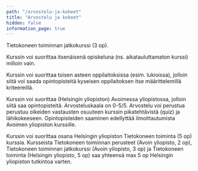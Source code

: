 ```yaml
---
path: "/arvostelu-ja-kokeet"
title: "Arvostelu ja kokeet"
hidden: false
information_page: true
---
```



Tietokoneen toiminnan jatkokurssi (3 op). 

Kurssin voi suorittaa itsenäisenä opiskeluna (ns. aikatauluttamaton kurssi) milloin vain. 

Kurssin voi suorittaa toisen asteen oppilaitoksissa (esim. lukioissa), jolloin siitä voi saada opintopisteitä kyseisen oppilaitoksen itse määrittelemillä kriteereillä.

Kurssin voi suorittaa (Helsingin yliopiston) Avoimessa yliopistossa, jolloin siitä saa opintopisteitä. Arvosteluskaala on 0-5/5. Arvostelu voi perustua perustuu oikeiden vastausten osuuteen kurssin pikatehtävistä (quiz) ja lähikokeeseen. Opintopisteiden saaminen edellyttää ilmoittautumista Avoimen yliopiston kurssille.

Kurssin voi suorittaa osana Helsingin yliopiston Tietokoneen toiminta (5 op) kurssia. Kursseista Tietokoneen toiminnan perusteet (Avoin yliopisto, 2 op), Tietokoneen toiminnan jatkokurssi (Avoin yliopisto, 3 op) ja Tietokoneen toiminta (Helsingin yliopisto, 5 op) saa yhteensä max 5 op Helsingin yliopiston tutkintoa varten. 
